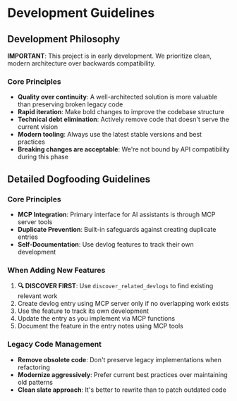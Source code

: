 # Development Guidelines

## Development Philosophy

**IMPORTANT**: This project is in early development. We prioritize clean, modern architecture over backwards compatibility.

### Core Principles
- **Quality over continuity**: A well-architected solution is more valuable than preserving broken legacy code
- **Rapid iteration**: Make bold changes to improve the codebase structure  
- **Technical debt elimination**: Actively remove code that doesn't serve the current vision
- **Modern tooling**: Always use the latest stable versions and best practices
- **Breaking changes are acceptable**: We're not bound by API compatibility during this phase

## Detailed Dogfooding Guidelines

### Core Principles
- **MCP Integration**: Primary interface for AI assistants is through MCP server tools
- **Duplicate Prevention**: Built-in safeguards against creating duplicate entries
- **Self-Documentation**: Use devlog features to track their own development

### When Adding New Features
1. **🔍 DISCOVER FIRST**: Use `discover_related_devlogs` to find existing relevant work
2. Create devlog entry using MCP server only if no overlapping work exists  
3. Use the feature to track its own development
4. Update the entry as you implement via MCP functions
5. Document the feature in the entry notes using MCP tools

### Legacy Code Management  
- **Remove obsolete code**: Don't preserve legacy implementations when refactoring
- **Modernize aggressively**: Prefer current best practices over maintaining old patterns
- **Clean slate approach**: It's better to rewrite than to patch outdated code
